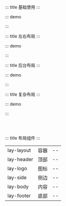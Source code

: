 ::: title 基础使用
:::

::: demo

<template>
  <lay-layout>
    <lay-header>header</lay-header>
    <lay-body>content</lay-body>
    <lay-footer>footer</lay-footer>
  </lay-layout>
</template>

<script>
import { ref } from 'vue';

export default {
  setup() {

    return {
    }
  }
}
</script>

<style>
.lay-code .layui-footer,
.lay-code .layui-header {
  line-height: 60px;
  text-align: center;
  background: #87ca9a;
  color: white;
}
.lay-code .layui-side {
  display: flex;
  background: #77c38c;
  align-items: center;
  justify-content: center;
  color: white;
}
.lay-code .layui-body {
  display: flex;
  background: #5FB878;
  align-items: center;
  justify-content: center;
  color: white;
}
</style>

:::

::: title 左右布局
:::

::: demo

<template>
  <lay-layout>
    <lay-side>left</lay-side>
    <lay-body>content</lay-body>
    <lay-side>right</lay-side>
  </lay-layout>
</template>

<script>
import { ref } from 'vue';

export default {
  setup() {

    return {
    }
  }
}
</script>

:::

::: title 后台布局
:::

::: demo

<template>
  <lay-layout>
    <lay-header>header</lay-header>
    <lay-layout>
      <lay-side>side</lay-side>
      <lay-body>content</lay-body>
    </lay-layout>
  </lay-layout>
</template>

<script>
import { ref } from 'vue';

export default {
  setup() {

    return {
    }
  }
}
</script>

:::

::: title 复杂布局
:::

::: demo

<template>
  <lay-layout>
    <lay-side>side</lay-side>
    <lay-layout>
      <lay-header>header</lay-header>
      <lay-body>body</lay-body>
      <lay-footer>footer</lay-footer>
    </lay-layout>
  </lay-layout>
  <hr>
  <lay-layout>
    <lay-layout>
      <lay-header>header</lay-header>
      <lay-body>body</lay-body>
      <lay-footer>footer</lay-footer>
    </lay-layout>
    <lay-side>side</lay-side>
  </lay-layout>
  <hr>
  <lay-layout>
    <lay-header>Header</lay-header>
    <lay-body>
      <lay-layout>
        <lay-side :width="160">Left</lay-side>
        <lay-body>Content</lay-body>
      </lay-layout>
    </lay-body>
    <lay-footer>Footer</lay-footer>
  </lay-layout>
  <hr>
  <lay-layout>
    <lay-header>Header</lay-header>
    <lay-body>
      <lay-layout>
        <lay-body>Content</lay-body>
        <lay-side :width="160">Right</lay-side>
      </lay-layout>
    </lay-body>
    <lay-footer>Footer</lay-footer>
  </lay-layout>
</template>

<script>
import { ref } from 'vue';

export default {
  setup() {

    return {
    }
  }
}
</script>

:::

<br>
<br>

::: title 布局组件
:::

|            |      |     |
| ---------- | ---- | --- |
| lay-layout | 容器 | --  |
| lay-header | 顶部 | --  |
| lay-logo   | 图标 | --  |
| lay-side   | 侧边 | --  |
| lay-body   | 内容 | --  |
| lay-footer | 底部 | --  |
